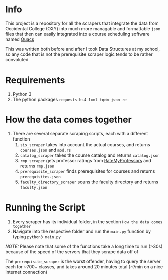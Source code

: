 # Info

This project is a repository for all the scrapers that integrate the data from Occidental College (OXY) into much more managable and formattable `json` files that then can easily integrated into a course scheduling software named [Quacs](https://github.com/quacs/quacs)

This was written both before and after I took Data Structures at my school, so any code that is not the prerequisite scraper logic tends to be rather convoluted

# Requirements

1. Python 3
1. The python packages `requests bs4 lxml tqdm json re`

# How the data comes together

1. There are several separate scraping scripts, each with a different function
    1. `sis_scraper` takes into account the actual courses, and returns `courses.json` and `mod.rs`
    1. `catalog_scraper` takes the course catalog and returns `catalog.json`
    1. `rmp_scraper` gets professor ratings from [RateMyProfessors](https://ratemyprofessors.com) and returns `rmp.json`
    1. `prerequisite_scraper` finds prerequisites for courses and returns `prerequisites.json`
    1. `faculty_directory_scraper` scans the faculty directory and returns `faculty.json`

# Running the Script

1. Every scraper has its individual folder, in the section `How the data comes together`
1. Navigate into the respective folder and run the `main.py` function by typing `python3 main.py`

*NOTE:* Please note that some of the functions take a long time to run (>30s) because of the speed of the servers that they scrape data off of

The `prerequisite_scraper` is the worst offender, having to query the server each for ~700+ classes, and takes around 20 minutes total (~7min on a nice internet connection)
